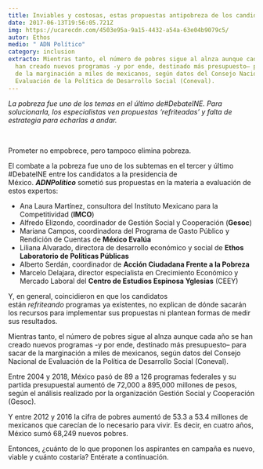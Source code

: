 ```yaml
---
title: Inviables y costosas, estas propuestas antipobreza de los candidatos
date: 2017-06-13T19:56:05.721Z
img: https://ucarecdn.com/4503e95a-9a15-4432-a54a-63e04b9079c5/
autor: Ethos
medio: " ADN Político"
category: inclusion
extracto: Mientras tanto, el número de pobres sigue al alnza aunque cada año se
  han creado nuevos programas -y por ende, destinado más presupuesto– para sacar
  de la marginación a miles de mexicanos, según datos del Consejo Nacional de
  Evaluación de la Política de Desarrollo Social (Coneval).
---
```

*La pobreza fue uno de los temas en el último de#DebateINE. Para solucionarla, los especialistas ven propuestas ‘refriteadas’ y falta de estrategia para echarlas a andar.* 

 

Prometer no empobrece, pero tampoco elimina pobreza.

El combate a la pobreza fue uno de los subtemas en el tercer y último #DebateINE entre los candidatos a la presidencia de México. ***ADNPolítico*** sometió sus propuestas en la materia a evaluación de estos expertos:

* Ana Laura Martínez, consultora del Instituto Mexicano para la Competitividad (**IMCO**)
* Alfredo Elizondo, coordinador de Gestión Social y Cooperación (**Gesoc**)
* Mariana Campos, coordinadora del Programa de Gasto Público y Rendición de Cuentas de **México Evalúa**
* Liliana Alvarado, directora de desarrollo económico y social de **Ethos Laboratorio de Políticas Públicas**
* Alberto Serdán, coordinador de **Acción Ciudadana Frente a la Pobreza**
* Marcelo Delajara, director especialista en Crecimiento Económico y Mercado Laboral del **Centro de Estudios Espinosa Yglesias** (CEEY)

Y, en general, coincidieron en que los candidatos están *refriteando* programas ya existentes, no explican de dónde sacarán los recursos para implementar sus propuestas ni plantean formas de medir sus resultados.

Mientras tanto, el número de pobres sigue al alnza aunque cada año se han creado nuevos programas -y por ende, destinado más presupuesto– para sacar de la marginación a miles de mexicanos, según datos del Consejo Nacional de Evaluación de la Política de Desarrollo Social (Coneval).

Entre 2004 y 2018, México pasó de 89 a 126 programas federales y su partida presupuestal aumentó de 72,000 a 895,000 millones de pesos, según el análisis realizado por la organización Gestión Social y Cooperación (Gesoc).

Y entre 2012 y 2016 la cifra de pobres aumentó de 53.3 a 53.4 millones de mexicanos que carecían de lo necesario para vivir. Es decir, en cuatro años, México sumó 68,249 nuevos pobres.

Entonces, ¿cuánto de lo que proponen los aspirantes en campaña es nuevo, viable y cuánto costaría? Entérate a continuación.
